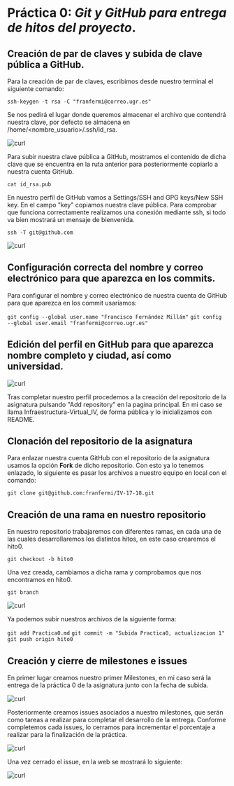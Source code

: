 # **Práctica 0**: *Git y GitHub para entrega de hitos del proyecto*.

## Creación de par de claves y subida de clave pública a GitHub.

Para la creación de par de claves, escribimos desde nuestro terminal el siguiente comando:

`ssh-keygen -t rsa -C "franfermi@correo.ugr.es"`

Se nos pedirá el lugar donde queremos almacenar el archivo que contendrá nuestra clave, por defecto se almacena en /home/<nombre_usuario>/.ssh/id_rsa.

![curl](https://github.com/franfermi/Infraestructura-Virtual_IV/blob/hito0/Capturas/clave_generada.png)

Para subir nuestra clave pública a GitHub, mostramos el contenido de dicha clave que se encuentra en la ruta anterior para posteriormente copiarlo a nuestra cuenta GitHub.

`cat id_rsa.pub`

En nuestro perfil de GitHub vamos a Settings/SSH and GPG keys/New SSH key. En el campo "key" copiamos nuestra clave pública.
Para comprobar que funciona correctamente realizamos una conexión mediante ssh, si todo va bien mostrará un mensaje de bienvenida.

`ssh -T git@github.com`

![curl](https://github.com/franfermi/Infraestructura-Virtual_IV/blob/hito0/Capturas/conexi%C3%B3n_ssh.png)

## Configuración correcta del nombre y correo electrónico para que aparezca en los commits.

Para configurar el nombre y correo electrónico de nuestra cuenta de GitHub para que aparezca en los commit usaríamos:

`git config --global user.name "Francisco Fernández Millán"`
`git config --global user.email "franfermi@correo.ugr.es"`

## Edición del perfil en GitHub para que aparezca nombre completo y ciudad, así como universidad.

![curl](https://github.com/franfermi/Infraestructura-Virtual_IV/blob/hito0/Capturas/perfil_github.png)

Tras completar nuestro perfil procedemos a la creación del repositorio de la asignatura pulsando "Add repository" en la pagina principal.
En mi caso se llama Infraestructura-Virtual_IV, de forma pública y lo inicializamos con README.

## Clonación del repositorio de la asignatura

Para enlazar nuestra cuenta GitHub con el repositorio de la asignatura usamos la opción **Fork** de dicho repositorio. Con esto ya lo tenemos enlazado, lo siguiente es pasar los archivos a nuestro equipo en local con el comando:

`git clone git@github.com:franfermi/IV-17-18.git`

## Creación de una rama en nuestro repositorio

En nuestro repositorio trabajaremos con diferentes ramas, en cada una de las cuales desarrollaremos los distintos hitos, en este caso crearemos el hito0.

`git checkout -b hito0`

Una vez creada, cambiamos a dicha rama y comprobamos que nos encontramos en hito0.

`git branch`

![curl](https://github.com/franfermi/Infraestructura-Virtual_IV/blob/hito0/Capturas/cambio_rama.png)

Ya podemos subir nuestros archivos de la siguiente forma:

`git add Practica0.md`
`git commit -m "Subida Practica0, actualizacion 1"`
`git push origin hito0`

## Creación y cierre de milestones e issues

En primer lugar creamos nuestro primer Milestones, en mi caso será la entrega de la práctica 0 de la asignatura junto con la fecha de subida.

![curl](https://github.com/franfermi/Infraestructura-Virtual_IV/blob/hito0/Capturas/crear_milestone.png)

Posteriormente creamos issues asociados a nuestro milestones, que serán como tareas a realizar para completar el desarrollo de la entrega.
Conforme completemos cada issues, lo cerramos para incrementar el porcentaje a realizar para la finalización de la práctica.

![curl](https://github.com/franfermi/Infraestructura-Virtual_IV/blob/hito0/Capturas/cierre_issue.png)

Una vez cerrado el issue, en la web se mostrará lo siguiente:

![curl](https://github.com/franfermi/Infraestructura-Virtual_IV/blob/hito0/Capturas/cierre_issue_web.png)
